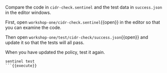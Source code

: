 Compare the code in `cidr-check.sentinel` and the test data in `success.json` in the editor windows. 

First, open `workshop-one/cidr-check.sentinel`{{open}} in the editor so that you can examine the code.

Then open `workshop-one/test/cidr-check/success.json`{{open}} and update it so that the tests will all pass.

When you have updated the policy, test it again.

```shell
sentinel test
```{{execute}}
